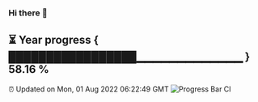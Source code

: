 ### Hi there 👋
⏳ Year progress { █████████████████▁▁▁▁▁▁▁▁▁▁▁▁▁ } 58.16 %
---
⏰ Updated on Mon, 01 Aug 2022 06:22:49 GMT
![Progress Bar CI](https://github.com/Moyi321/Moyi321/workflows/Progress%20Bar%20CI/badge.svg)
